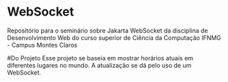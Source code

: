 # WebSocket
Repositório para o seminário sobre Jakarta WebSocket da disciplina de Desenvolvimento Web do curso superior de Ciência da Computação IFNMG - Campus Montes Claros 


#Do Projeto
Esse projeto se baseia em mostrar horários atuais em diferentes lugares no mundo. A atualização se dá pelo uso de um WebSocket.
